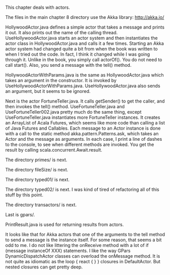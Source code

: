 This chapter deals with actors.    

The files in the main chapter 8 directory use the Akka library: http://akka.io/     

HollywoodActor.java defines a simple actor that takes a message and prints it out. It also prints out the name of the calling thread. UseHollywoodActor.java starts an actor system and then instantiates the actor class in HollywoodActor.java and calls it a few times. Starting an Akka actor system had changed quite a bit from when the book was written to when I tried out the code. In fact, I think it changed while I was going through it. Unlike in the book, you simply call actorOf(). You do not need to call start(). Also, you send a message with the tell() method.     

HollywoodActorWithParams.java is the same as HollywoodActor.java which takes an argument in the constructor. It is invoked by UseHollywoodActorWithParams.java. UseHollywoodActor.java also sends an argument, but it seems to be ignored.    


Next is the actor FortuneTeller.java. It calls getSender() to get the caller, and then invokes the tell() method. UseFortuneTeller.java and UseFortuneTeller002.java pretty much do the same thing, except UseFortuneTeller.java instantiates more FortuneTeller instances. It creates an ArrayList of Acala Futures, which seems like more code than calling a list of Java Futures and Callables. Each message to an Actor instance is done with a call to the static method akka.pattern.Patterns.ask, which takes an Actor and the message as arguments. In each case, I print a line of dashes to the console, to see when different methods are invoked. You get the result by calling scala.concurrent.Await.result.

The directory primes/ is next.    

The directory fileSize/ is next.

The directory typed01/ is next.    

The directory typed02/ is next. I was kind of tired of refactoring all of this stuff by this point.    

The directory transactors/ is next.    

Last is gpars/.    

PrintResult.java is used for returning results from actors.    

It looks like that for Akka actors that one of the arguments to the tell method to send a message is the instance itself. For some reason, that seems a bit odd to me. I do not like littering the onReceive method with a lot of if (message instanceOf XXX) statements. I like the way GPars DynamicDispatchActor classes can overload the onMessage method. It is not quite as idiomatic as the loop { react { } } closures in DefaultActor. But nested closures can get pretty deep.     


